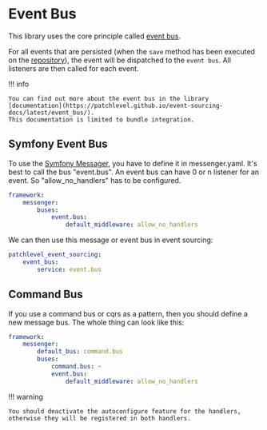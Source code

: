 # Event Bus

This library uses the core principle called [event bus](https://martinfowler.com/articles/201701-event-driven.html).

For all events that are persisted (when the `save` method has been executed on the [repository](./repository.md)),
the event will be dispatched to the `event bus`. All listeners are then called for each event.

!!! info

    You can find out more about the event bus in the library 
    [documentation](https://patchlevel.github.io/event-sourcing-docs/latest/event_bus/). 
    This documentation is limited to bundle integration.

## Symfony Event Bus

To use the [Symfony Messager](https://symfony.com/doc/current/messenger.html), 
you have to define it in messenger.yaml.
It's best to call the bus "event.bus".
An event bus can have 0 or n listener for an event. 
So "allow_no_handlers" has to be configured.

```yaml
framework:
    messenger:
        buses:
            event.bus:
                default_middleware: allow_no_handlers
```

We can then use this message or event bus in event sourcing:

```yaml
patchlevel_event_sourcing:
    event_bus:
        service: event.bus
```

## Command Bus

If you use a command bus or cqrs as a pattern, then you should define a new message bus. 
The whole thing can look like this:

```yaml
framework:
    messenger:
        default_bus: command.bus
        buses:
            command.bus: ~
            event.bus:
                default_middleware: allow_no_handlers
```

!!! warning

    You should deactivate the autoconfigure feature for the handlers, 
    otherwise they will be registered in both handlers.